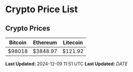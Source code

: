 # Crypto Price List

## Crypto Prices
| Bitcoin | Ethereum | Litecoin |
| ------- | -------- | -------- |
| $98018 | $3848.97 | $121.92 |
**Last Updated:** 2024-12-09 11:51 UTC
**Last Updated:** $DATE$
